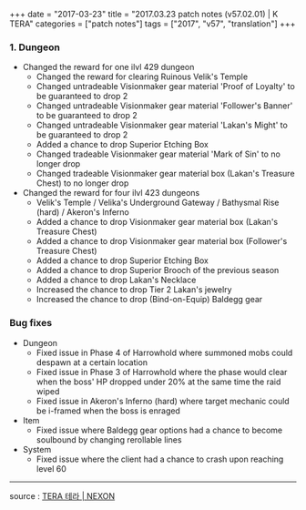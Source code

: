 +++
date = "2017-03-23"
title = "2017.03.23 patch notes (v57.02.01) | K TERA"
categories = ["patch notes"]
tags = ["2017", "v57", "translation"]
+++

### 1. Dungeon
- Changed the reward for one ilvl 429 dungeon
  - Changed the reward for clearing Ruinous Velik's Temple
  - Changed untradeable Visionmaker gear material 'Proof of Loyalty' to be guaranteed to drop 2
  - Changed untradeable Visionmaker gear material 'Follower's Banner' to be guaranteed to drop 2
  - Changed untradeable Visionmaker gear material 'Lakan's Might' to be guaranteed to drop 2
  - Added a chance to drop Superior Etching Box
  - Changed tradeable Visionmaker gear material 'Mark of Sin' to no longer drop
  - Changed tradeable Visionmaker gear material box (Lakan's Treasure Chest) to no longer drop
- Changed the reward for four ilvl 423 dungeons
  - Velik's Temple / Velika's Underground Gateway / Bathysmal Rise (hard) / Akeron's Inferno
  - Added a chance to drop Visionmaker gear material box (Lakan's Treasure Chest)
  - Added a chance to drop Visionmaker gear material box (Follower's Treasure Chest)
  - Added a chance to drop Superior Etching Box
  - Added a chance to drop Superior Brooch of the previous season
  - Added a chance to drop Lakan's Necklace
  - Increased the chance to drop Tier 2 Lakan's jewelry
  - Increased the chance to drop (Bind-on-Equip) Baldegg gear

### Bug fixes
- Dungeon
  - Fixed issue in Phase 4 of Harrowhold where summoned mobs could despawn at a certain location
  - Fixed issue in Phase 3 of Harrowhold where the phase would clear when the boss' HP dropped under 20% at the same time the raid wiped
  - Fixed issue in Akeron's Inferno (hard) where target mechanic could be i-framed when the boss is enraged
- Item
  - Fixed issue where Baldegg gear options had a chance to become soulbound by changing rerollable lines
- System
  - Fixed issue where the client had a chance to crash upon reaching level 60

----

source : [TERA 테라 | NEXON](http://tera.nexon.com/news/update/view.aspx?n4articlesn=270)
